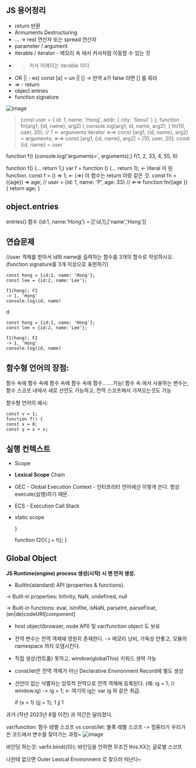 JS 용어정리 
------
- return 반환
- Armuments Destructuring
- ... -> rest 연산자 또는 spread 연산자
- parameter / argument
- iterable / iterator - 메모리 속 에서 커서처럼 이동할 수 있는 것
- > 커서
  > 어레이는 iterable 이다
- OR ||  - ex) const [a] = un || [] -> 만약 a가 false 라면 [] 를 줘라
- => - return
- object.entries
- function signature 


![image](https://github.com/young-droid/seocho2024_yj/assets/150369529/f76b3473-0b03-4f7c-a110-74a0947d94cf)
> const user = { id: 1, name: 'Hong', addr: { city: 'Seoul' } };
> function fn(arg1, {id, name}, arg2) { console.log(arg1, id, name, arg2); }
> fn(10, user, 20);  // ?
>   ← arguments iterator ⇐⇒ const [arg1, {id, name}, arg2] = arguments;
>                        ⇐⇒ const [arg1, {id, name}, arg2] = [10, user, 20];
>                                           const {id, name} = user
                       

function f() {console.log('arguments=', arguments);}
f(1, 2, 33, 4, 55, 6) 

function f() {... return 1;}
var f = function () {... return 1}; <- literal 이 된 function. 
const f = () => 1; <- (=>) 이 함수는 return 이랑 같은 것.
const fn = ({age}) => age;  // user = {id: 1, name: 'P', age: 33}
// ⇐⇒ function fn({age }) { return age; }


object.entries
---
entries() 함수
{id:1, name:'Hong'}
= [['id,1],['name','Hong']]

연습문제
---
//user 객체를 받아서 id와 name을 출력하는 함수를 3개의 함수로 작성하시오. (function signature를 3개 이상으로 표현하기)


    const hong = {id:1, name: 'Hong'};
    const lee = {id:2, name:'Lee'};

    f1(hong); F2
    -> 1, 'Hong' 
    console.log(id, name)

d

    const hong = {id:1, name: 'Hong'};
    const lee = {id:2, name:'Lee'};

    f1(hong); F2
    -> 1, 'Hong' 
    console.log(id, name)
    
함수형 언어의 장점: 
---
함수 속에 함수 속에 함수 속에 함수 속에 함수.......가능! 
함수 속 에서 사용하는 변수는, 함수 스코프 내에서 새로 선언도 가능하고, 전역 스코프에서 가져오는것도 가능

함수형 언어의 예시: 

    const v = 1;
    function f() {
    const x = 0;
    const y = x + v;

실행 컨텍스트
---

- Scope
- **Lexical Scope** Chain
- GEC - Global Execution Context - 인터프리터 언어에선 이렇게 쓴다. 항상 execute(실행)하기 때문.
- ECS - Execution Call Stack
- static scope  

    }

    function f2(){
    j = f();
    }



Global Object 
--
**JS Runtime(engine) process 생성(시작) 시 맨 먼저 생성.**
- BuiltIn(standard) API (properties & functions).

 → Built-in properties: Infinity, NaN, undefined, null
 
 → Built-in functions: eval, isInifite, isNaN, parseInt, parseFloat, (en|de)codeURI[component]
- host object(browser, node API) 및 var/function object 도 보유

- 전역 변수는 전역 객체에 영원히 존재한다. 
-> 메모리 낭비, 가독성 안좋고, 모듈의 namespace 까지 오염시킨다. 
- 직접 생성(컨트롤) 못하고, window(globalThis) 키워드 생략 가능
- const/let은 전역 객체가 아닌 Declarative Environment Record에 별도 생성
- 선언이 없는 식별자는 암묵적 전역으로 전역 객체에 등록된다. (예: ig = 1; // window.ig)
-> ig = 1; <- 여기의 ig는 var ig 와 같은 취급.

    if (x > 1) {jj = 1};
    1
    jj
    1


과거 (작년 2023년 8월 이전) 과 약간은 달라졌다. 

var/function: 함수 레벨 스코프 vs const/let: 블록 레벨 스코프 
-> 컴퓨터가 우리가 쓴 코드에서 변수를 찾아가는 과정~
![image](https://github.com/young-droid/seocho2024_yj/assets/150369529/6c0b6f0e-bb25-45c7-aa2d-50edd96afacd)


바인딩 하는것: 
varfn.bind({0});
바인딩을 안하면 무조건 this.XX는 글로벌 스코프  

나한테 없으면 Outer Lexical Environment 로 찾으러 떠난다~

  
